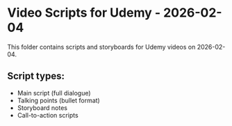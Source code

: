 # Video Scripts for Udemy - 2026-02-04

This folder contains scripts and storyboards for Udemy videos on 2026-02-04.

## Script types:
- Main script (full dialogue)
- Talking points (bullet format)
- Storyboard notes
- Call-to-action scripts
